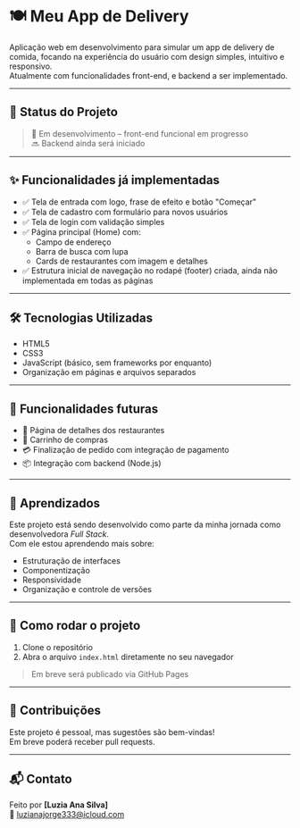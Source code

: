 # 🍽 Meu App de Delivery

Aplicação web em desenvolvimento para simular um app de delivery de comida, focando na experiência do usuário com design simples, intuitivo e responsivo.  
Atualmente com funcionalidades front-end, e backend a ser implementado.

---

## 🚧 Status do Projeto

> 🔧 Em desenvolvimento – front-end funcional em progresso  
> 🔜 Backend ainda será iniciado

---

## ✨ Funcionalidades já implementadas

- ✅ Tela de entrada com logo, frase de efeito e botão "Começar"
- ✅ Tela de cadastro com formulário para novos usuários
- ✅ Tela de login com validação simples
- ✅ Página principal (Home) com:
  - Campo de endereço
  - Barra de busca com lupa
  - Cards de restaurantes com imagem e detalhes
- ✅ Estrutura inicial de navegação no rodapé (footer) criada, ainda não implementada em todas as páginas

---

## 🛠 Tecnologias Utilizadas

- HTML5  
- CSS3  
- JavaScript (básico, sem frameworks por enquanto)  
- Organização em páginas e arquivos separados

---

## 📌 Funcionalidades futuras

- 🔄 Página de detalhes dos restaurantes
- 🛒 Carrinho de compras
- 💳 Finalização de pedido com integração de pagamento
- 📦 Integração com backend (Node.js)

---

## 🧠 Aprendizados

Este projeto está sendo desenvolvido como parte da minha jornada como desenvolvedora *Full Stack*.  
Com ele estou aprendendo mais sobre:
- Estruturação de interfaces
- Componentização
- Responsividade
- Organização e controle de versões

---

## 🚀 Como rodar o projeto

1. Clone o repositório  
2. Abra o arquivo `index.html` diretamente no seu navegador  
> Em breve será publicado via GitHub Pages

---

## 🤝 Contribuições

Este projeto é pessoal, mas sugestões são bem-vindas!  
Em breve poderá receber pull requests.

---

## 📬 Contato

Feito por **[Luzia Ana Silva]**  
📧 luzianajorge333@icloud.com  

